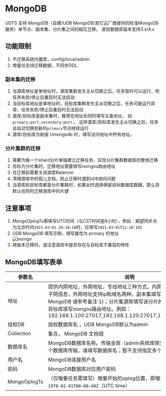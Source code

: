 # MongoDB

UDTS 支持 MongoDB（自建/UDB MongoDB/其它云厂商提供的标准MongoDB服务）单节点、副本集、分片集之间的相互迁移。 源目数据库版本支持3.x/4.x

## 功能限制

1. 不迁移系统内置库，config/local/admin
2. 增量仅支持迁移数据，不同步DDL

### 副本集的迁移
1. 当源库地址是单地址时，源库集群发生主从切换之后，任务暂时可以运行，但任务失败/停止后重启时无法启动
2. 当目标库地址是单地址时，目标库集群发生主从切换之后，任务可能运行异常，任务失败/停止后重启时无法启动
3. 源库/目标库是副本集时，推荐在地址处同时填写主备地址， 如 `primary:port,secondary:port` 。 这样源库/目标库发生主从切换之后，任务会自动切换到新的`primary`节点继续运行
4. 源库/目标库为新版 Umongodb 时，填写访问地址中所有地址。

### 分片集群的迁移

1. 需要为每一个shard分片单独建立迁移任务，实现分片集群数据库的整体迁移
2. 目标为分片集时，迁移地址需要填写mongos路由地址
3. 在迁移前需要关闭源库Balancer
4. 清理源库中的孤儿文档，防止迁移时遇到id冲突的问题
5. 当源库和目标库都是分片集群时，如果此时选择保留目标数据库数据，那么将默认也同时迁移源库中的片键

## 注意事项

1. MongoOplogTs需填写UTC时间（与CST时间差8小时），例如：期望同步点为北京时间`2021-03-01 20:10:10`时，应填写`2021-03-01T12:10:10Z`
2. UDB MongoDB 填写示例，填写属性为 primary 的地址  
![mongo](http://udts-doc.cn-bj.ufileos.com/integration/mongodb/mongosrc.png)
3. 跨版本迁移时，请注意源库中是否存在与目标库不兼容的特性

## MongoDB填写表单

| 参数名   | 说明                                                         |
| -------- | ------------------------------------------------------------ |
| 地址      | 提供内网地址，外网地址，专线地址三种方式，内网地址需要填写VPC和子网信息，外网地址支持ip和域名两种。副本集填写primary地址(UDB MongoDB 请参考备注 1)；分片集源库填写该分片的primary地址，分片集目标库填写mongos路由地址。例如：192.168.1.100:27017,192.168.1.120:27017,192.168.1.130:27017 |
| 授权DB      |授权数据库名  ，UDB MongoDB默认为admin|
| Collection       | 集合， MongoDB 文档组 |
| 数据库名 | MongoDB数据库名称。传输全库（admin系统库除外）请填写 * ；指定一个数据库传输，请填写数据库名；暂不支持指定多个数据库传输 |
| 用户名   | MongoDB连接用户名                                              |
| 密码     | MongoDB数据库对应用户密码                                      |
| MongoOplogTs | （仅增量任务需填写）增量开始的oplog位置，即增量同步点，格式为`1970-01-01T00:00:00Z`（UTC time） |
